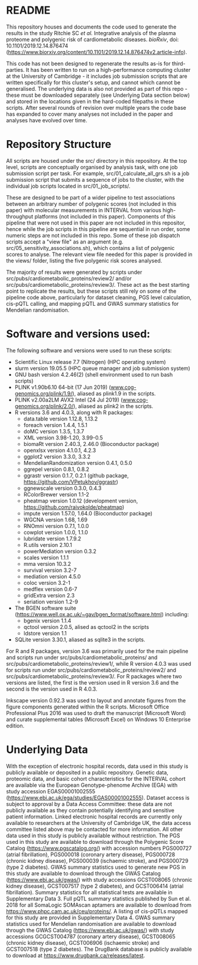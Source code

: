 # README

This repository houses and documents the code used to generate the results in the study Ritchie SC *et al.* Integrative analysis of the plasma proteome and polygenic risk of cardiometabolic diseases. *bioRxiv*, doi: 10.1101/2019.12.14.876474 (https://www.biorxiv.org/content/10.1101/2019.12.14.876474v2.article-info).

This code has not been designed to regenerate the results as-is for third-parties. It has been written to run on a high-performance computing cluster at the University of Cambridge - it includes job submission scripts that are written specifically for this cluster's setup, and cannot which cannot be generalised. The underlying data is also not provided as part of this repo - these must be downloaded separately (see Underlying Data section below) and stored in the locations given in the hard-coded filepaths in these scripts. After several rounds of revision over multiple years the code base has expanded to cover many analyses not included in the paper and analyses have evolved over time. 

# Repository Structure

All scripts are housed under the src/ directory in this repository. At the top level, scripts are conceptually organised by analysis task, with one job submission script per task. For example, src/01_calculate_all_grs.sh is a job submission script that submits a sequence of jobs to the cluster, with the individual job scripts located in src/01_job_scripts/. 

These are designed to be part of a wider pipeline to test associations between an arbitrary number of polygenic scores (not included in this paper) with molecular measurements in INTERVAL from various high-throughput platforms (not included in this paper). Components of this pipeline that were not used in this paper are not included in this repositor, hence while the job scripts in this pipeline are sequential in run order, some numeric steps are not included in this repo. Some of these job dispatch scripts accept a "view file" as an argument (e.g. src/05_sensitivity_associations.sh), which contains a list of polygenic scores to analyse. The relevant view file needed for this paper is provided in the views/ folder, listing the five polygenic risk scores analysed.

The majority of results were generated by scripts under src/pubs/cardiometabolic_proteins/review2/ and/or src/pubs/cardiometabolic_proteins/review3/. These act as the best starting point to replicate the results, but these scripts still rely on some of the pipeline code above, particularly for dataset cleaning, PGS level calculation, cis-pQTL calling, and mapping pQTL and GWAS summary statistics for Mendelian randomisation.

# Software and versions used:

The following software and versions were used to run these scripts:

 - Scientific Linux release 7.7 (Nitrogen) (HPC operating system)
 - slurm version 19.05.5 (HPC queue manager and job submission system)
 - GNU bash version 4.2.46(2) (shell environment used to run bash scripts)
 - PLINK v1.90b6.10 64-bit (17 Jun 2019) (www.cog-genomics.org/plink/1.9/), aliased as plink1.9 in the scripts.
 - PLINK v2.00a2LM AVX2 Intel (24 Jul 2019) (www.cog-genomics.org/plink/2.0/), aliased as plink2 in the scripts.
 - R versions 3.6 and 4.0.3, along with R packages:
     - data.table version 1.12.8, 1.13.2
     - foreach version 1.4.4, 1.5.1 
     - doMC version 1.3.5, 1.3.7
     - XML version 3.98-1.20, 3.99-0.5
     - biomaRt version 2.40.3, 2.46.0 (Bioconductor package)
     - openxlsx version 4.1.0.1, 4.2.3
     - ggplot2 version 3.3.0, 3.3.2
     - MendelianRandomization version 0.4.1, 0.5.0
     - ggrepel version 0.8.1, 0.8.2
     - ggrastr version 0.1.7, 0.2.1 (github package, https://github.com/VPetukhov/ggrastr)
     - ggnewscale version 0.3.0, 0.4.3
     - RColorBrewer version 1.1-2
     - pheatmap version 1.0.12 (development version, https://github.com/raivokolde/pheatmap)
     - impute version 1.57.0, 1.64.0 (Bioconductor package)
     - WGCNA version 1.68, 1.69
     - RNOmni version 0.7.1, 1.0.0
     - cowplot version 1.0.0, 1.1.0
     - lubridate version 1.7.9.2
     - R.utils version 2.10.1
     - powerMediation version 0.3.2
     - scales version 1.1.1
     - mma version 10.3.2
     - survival version 3.2-7
     - mediation version 4.5.0
     - coloc version 3.2-1
     - medflex version 0.6-7
     - gridExtra version 2.3
     - seriation version 1.2-9
 - The BGEN software suite (https://www.well.ox.ac.uk/~gav/bgen_format/software.html) including:
     - bgenix version 1.1.4
     - qctool version 2.0.5, alised as qctool2 in the scripts
     - ldstore version 1.1
 - SQLite version 3.30.1, aliased as sqlite3 in the scripts.

For R and R packages, version 3.6 was primarily used for the main pipeline and scripts run under src/pubs/cardiometabolic_proteins/ and src/pubs/cardiometabolic_proteins/review1/, while R version 4.0.3 was used for scripts run under src/pubs/cardiometabolic_proteins/review2/ and src/pubs/cardiometabolic_proteins/review3/. For R packages where two versions are listed, the first is the version used in R version 3.6 and the second is the version used in R 4.0.3. 

Inkscape version 0.92.3 was used to layout and annotate figures from the figure components generated within the R scripts. Microsoft Office Professional Plus 2016 was used to draft the manuscript (Microsoft Word) and curate supplemental tables (Microsoft Excel) on Windows 10 Enterprise edition.

# Underlying Data

With the exception of electronic hospital records, data used in this study is publicly available or deposited in a public repository. Genetic data, proteomic data, and basic cohort characteristics for the INTERVAL cohort are available via the European Genotype-phenome Archive (EGA) with study accession EGAS00001002555 (https://www.ebi.ac.uk/ega/studies/EGAS00001002555). Dataset access is subject to approval by a Data Access Committee: these data are not publicly available as they contain potentially identifying and sensitive patient information. Linked electronic hospital records are currently only available to researchers at the University of Cambridge UK, the data access committee listed above may be contacted for more information. All other data used in this study is publicly available without restriction. The PGS used in this study are available to download through the Polygenic Score Catalog (https://www.pgscatalog.org/) with accession numbers PGS000727 (atrial fibrillation), PGS000018 (coronary artery disease), PGS000728 (chronic kidney disease), PGS000039 (ischaemic stroke), and PGS000729 (type 2 diabetes). GWAS summary statistics used to generate new PGS in this study are available to download through the GWAS Catalog (https://www.ebi.ac.uk/gwas/) with study accessions GCST008065 (chronic kidney disease), GCST007517 (type 2 diabetes), and GCST006414 (atrial fibrillation). Summary statistics for all statistical tests are available in Supplementary Data 3. Full pQTL summary statistics published by Sun et al. 2018 for all SomaLogic SOMAscan aptamers are available to download from https://www.phpc.cam.ac.uk/ceu/proteins/. A listing of cis-pQTLs mapped for this study are provided in Supplementary Data 4. GWAS summary statistics used for Mendelian randomisation are available to download through the GWAS Catalog (https://www.ebi.ac.uk/gwas/) with study accessions GCGCST004787 (coronary artery disease), GCST008065 (chronic kidney disease), GCST006906 (ischaemic stroke) and GCST007518 (type 2 diabetes). The DrugBank database is publicly available to download at https://www.drugbank.ca/releases/latest.
